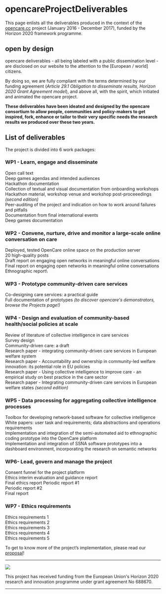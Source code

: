# opencareProjectDeliverables


This page enlists all the deliverables produced in the context of the [opencare.cc](http://opencare.cc/) project (January 2016 - December 2017), funded by the Horizon 2020 framework programme.

## open by design 

opencare deliverables - all being labeled with a public dissemination level - are disclosed on our website to the attention to the [European / world] citizens.

By doing so, we are fully compliant with the terms determined by our funding agreement (*Article 29.1 Obligation to disseminate results, Horizon 2020 Grant Agreement model*), and above all, with the spirit, which initiated and animated the opencare project.

**These deliverables have been ideated and designed by the opencare consortium to allow people, communities and policy-makers to get inspired, fork, enhance or tailor to their very specific needs the research results we produced over these two years.**


## List of deliverables

The project is divided into 6 work packages:

### WP1 - Learn, engage and disseminate

Open call text\
Deep games agendas and intended audiences\
Hackathon documentation\
Collection of textual and visual documentation from onboarding workshops\
Hackathon material, workshop venue and workshop post-proceeedings *(second edition)*\
Peer-auditing of the project and indication on how to work around failures and pitfalls\
Documentation from final international events\
Deep games documentation


### WP2	- Convene, nurture, drive and monitor a large-scale online conversation on care
Deployed, tested OpenCare online space on the production server\
20 high-quality posts\
Draft report on engaging open networks in meaningful online conversations\
Final report on engaging open networks in meaningful online conversations\
Ethnographic report\

### WP3 - Prototype community-driven care services
Co-designing care services: a practical guide\
Full documentation of prototypes *(to discover opencare's demonstrators, browse the Projects page!)*

### WP4 - Design and evaluation of community-based health/social policies at scale
Review of literature of collective intelligence in care services\
Survey design\
Community-driven care: a draft\
Research paper - integrating community-driven care services in European welfare system\
Research paper - Accountability and ownership in community-led welfare innovation: its potential role in EU policies\
Research paper - Using collective intelligence to improve care - an empirical study on best practice in the care sector\
Research paper - Integrating community-driven care services in European welfare states *(second edition)*

### WP5 - Data processing for aggregating collective intelligence processes
Toolbox for developing  network-based software for collective intelligence\
White papers: user task and requirements; data abstractions and operations requirements\
Implementation and integration of the semi-automated aid to ethnographic coding prototype into the OpenCare platform\
Implementation and integration of SSNA software prototypes into a dashboard environment, incorporating the research on semantic networks

### WP6- Lead, govern and manage the project
Consent funnel for the project platform\
Ethics interim evaluation and guidance report\
Final ethics report
Periodic report #1\
Periodic report #2\
Final report

### WP7 - Ethics requirements
Ethics requirements 1\
Ethics requirements 2\
Ethics requirements 3\
Ethics requirements 4\
Ethics requirements 5


To get to know more of the project’s implementation, please read our [proposal](https://drive.google.com/open?id=0BxnwAmGNB9t9NVRtZUlZZGRtUW8)!

-----

![](https://github.com/opencarecc/OpenCarePlaybook/blob/master/OC-img_logo_ce-en-rvb-hr.jpg)

This project has received funding from the European Union's Horizon 2020 research and innovation programme under grant agreement No 688670.

-----


